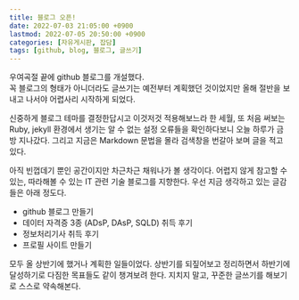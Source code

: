 ```yaml
---
title: 블로그 오픈!
date: 2022-07-03 21:05:00 +0900
lastmod: 2022-07-05 20:50:00 +0900
categories: [자유게시판, 잡담]
tags: [github, blog, 블로그, 글쓰기]
---
```


우여곡절 끝에 github 블로그를 개설했다. <br>
꼭 블로그의 형태가 아니더라도 글쓰기는 예전부터 계획했던 것이었지만 올해 절반을 보내고 나서야 어렵사리 시작하게 되었다. 

신중하게 블로그 테마를 결정한답시고 이것저것 적용해보느라 한 세월, 또 처음 써보는 Ruby, jekyll 환경에서 생기는 알 수 없는 설정 오류들을 확인하다보니 오늘 하루가 금방 지나갔다. 그리고 지금은 Markdown 문법을 몰라 검색창을 번갈아 보며 글을 적고 있다. 

아직 빈껍데기 뿐인 공간이지만 차근차근 채워나가 볼 생각이다. 어렵지 않게 참고할 수 있는, 따라해볼 수 있는 IT 관련 기술 블로그를 지향한다. 우선 지금 생각하고 있는 글감들은 아래 정도다.
- github 블로그 만들기
- 데이터 자격증 3종 (ADsP, DAsP, SQLD) 취득 후기
- 정보처리기사 취득 후기
- 프로필 사이트 만들기<br>

모두 올 상반기에 했거나 계획한 일들이었다. 상반기를 되짚어보고 정리하면서 하반기에 달성하기로 다짐한 목표들도 같이 챙겨보려 한다. 지치지 말고, 꾸준한 글쓰기를 해보기로 스스로 약속해본다.